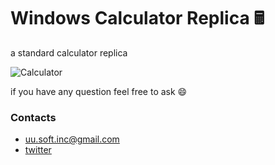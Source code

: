 # Windows Calculator Replica 🖩

a standard calculator replica 

![Calculator](https://user-images.githubusercontent.com/63449913/158077146-c78d477d-5c93-4fec-92d8-344e5e6e0241.JPG)

if you have any question feel free to ask :smile:
### Contacts
* uu.soft.inc@gmail.com
* [twitter](https://twitter.com/yahya_lz)
